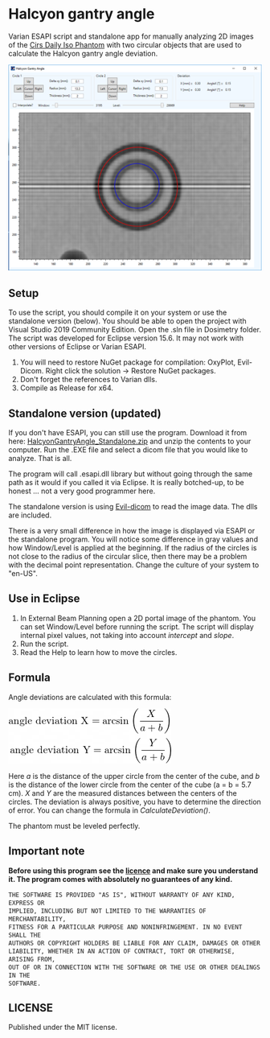 # Halcyon gantry angle
Varian ESAPI script and standalone app for manually analyzing 2D images of the [Cirs Daily Iso Phantom](https://www.cirsinc.com/products/radiation-therapy/daily-iso-phantom/) with two circular objects that are used to calculate the Halcyon gantry angle deviation.

![image](image.png)

## Setup

To use the script, you should compile it on your system or use the standalone version (below). You should be able to open the project with Visual Studio 2019 Community Edition. Open the .sln file in Dosimetry folder. 
The script was developed for Eclipse version 15.6. It may not work with other versions of Eclipse or Varian ESAPI.

1. You will need to restore NuGet package for compilation: OxyPlot, Evil-Dicom. Right click the solution -> Restore NuGet packages.
2. Don't forget the references to Varian dlls.
3. Compile as Release for x64.

## Standalone version (updated)

If you don't have ESAPI, you can still use the program. Download it from here: [HalcyonGantryAngle_Standalone.zip](https://github.com/brjdenis/VarianESAPI-HalcyonGantryAngle/releases/download/v1/HalcyonGantryAngle_Standalone.zip) and unzip the contents to your computer. Run the .EXE file and select a dicom file that you would like to analyze. That is all. 

The program will call .esapi.dll library but without going through the same path as it would if you called it via Eclipse. It is really botched-up, to be honest ... not a very good programmer here.

The standalone version is using [Evil-dicom](https://github.com/rexcardan/Evil-DICOM) to read the image data. The dlls are included.

There is a very small difference in how the image is displayed via ESAPI or the standalone program. You will notice some difference in gray values and how Window/Level is applied at the beginning. If the radius of the circles is not close to the radius of the circular slice, then there may be a problem with the decimal point representation. Change the culture of your system to "en-US".

## Use in Eclipse

1. In External Beam Planning open a 2D portal image of the phantom. You can set Window/Level before running the script. The script will display internal pixel values, not taking into account *intercept* and *slope*.
2. Run the script.
3. Read the Help to learn how to move the circles.

## Formula

Angle deviations are calculated with this formula:

![image](imageeq.png)

Here *a* is the distance of the upper circle from the center of the cube, and *b* is the distance of the lower circle from the center of the cube (a = b = 5.7 cm). *X* and *Y* are the measured distances between the centers of the circles. The deviation is always positive, you have to determine the direction of error. You can change the formula in *CalculateDeviation()*.

The phantom must be leveled perfectly. 

## Important note

**Before using this program see the [licence](https://github.com/brjdenis/VarianESAPI-HalcyonGantryAngle/blob/master/LICENSE) and make sure you understand it. The program comes with absolutely no guarantees of any kind.**

```
THE SOFTWARE IS PROVIDED "AS IS", WITHOUT WARRANTY OF ANY KIND, EXPRESS OR
IMPLIED, INCLUDING BUT NOT LIMITED TO THE WARRANTIES OF MERCHANTABILITY,
FITNESS FOR A PARTICULAR PURPOSE AND NONINFRINGEMENT. IN NO EVENT SHALL THE
AUTHORS OR COPYRIGHT HOLDERS BE LIABLE FOR ANY CLAIM, DAMAGES OR OTHER
LIABILITY, WHETHER IN AN ACTION OF CONTRACT, TORT OR OTHERWISE, ARISING FROM,
OUT OF OR IN CONNECTION WITH THE SOFTWARE OR THE USE OR OTHER DEALINGS IN THE
SOFTWARE.
```


## LICENSE

Published under the MIT license. 